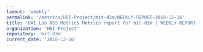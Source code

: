 ```yaml
---
layout: 'weekly'
permalink: '/metrics/HDI-Project/mit-d3m/WEEKLY-REPORT-2018-12-16'
title: 'DAI Lab OSS Metrics Metrics report for mit-d3m | WEEKLY-REPORT-2018-12-16'
organization: 'HDI-Project'
repository: 'mit-d3m'
current_date: '2018-12-16'
---
```

